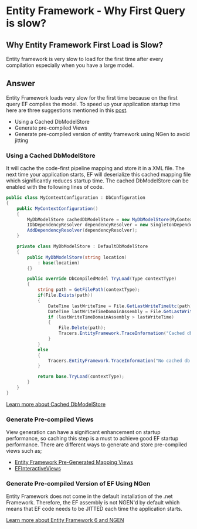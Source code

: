 # Entity Framework - Why First Query is slow?

## Why Entity Framework First Load is Slow?

Entity framework is very slow to load for the first time after every compilation especially when you have a large model.

## Answer

Entity Framework loads very slow for the first time because on the first query EF compiles the model. To speed up your application startup time here are three suggestions mentioned in this [post](https://www.fusonic.net/en/blog/3-steps-for-fast-entityframework-6.1-code-first-startup-performance/).

 - Using a Cached DbModelStore
 - Generate pre-compiled Views
 - Generate pre-compiled version of entity framework using NGen to avoid jitting

### Using a Cached DbModelStore

It will cache the code-first pipeline mapping and store it in a XML file. The next time your application starts, EF will deserialize this cached mapping file which significantly reduces startup time. The cached DbModelStore can be enabled with the following lines of code.


```csharp
public class MyContextConfiguration : DbConfiguration
{
    public MyContextConfiguration()
    {
        MyDbModelStore cachedDbModelStore = new MyDbModelStore(MyContext.EfCacheDirPath);
        IDbDependencyResolver dependencyResolver = new SingletonDependencyResolver<DbModelStore>(cachedDbModelStore);
        AddDependencyResolver(dependencyResolver);
    }

    private class MyDbModelStore : DefaultDbModelStore
    {
        public MyDbModelStore(string location)
            : base(location)
        {}

        public override DbCompiledModel TryLoad(Type contextType)
        {
            string path = GetFilePath(contextType);
            if(File.Exists(path))
            {
                DateTime lastWriteTime = File.GetLastWriteTimeUtc(path);
                DateTime lastWriteTimeDomainAssembly = File.GetLastWriteTimeUtc(typeof(MyDomain.SomeTypeInOurDomain).Assembly.Location);
                if (lastWriteTimeDomainAssembly > lastWriteTime)
                {
                    File.Delete(path);
                    Tracers.EntityFramework.TraceInformation("Cached db model obsolete. Re-creating cached db model edmx.");
                }
            }
            else
            {
                Tracers.EntityFramework.TraceInformation("No cached db model found. Creating cached db model edmx.");
            }

            return base.TryLoad(contextType);
        }
    }
}
```

[Learn more about Cached DbModelStore](https://gist.github.com/davidroth/9886349)

### Generate Pre-compiled Views

View generation can have a significant enhancement on startup performance, so caching this step is a must to achieve good EF startup performance. There are different ways to generate and store pre-compiled views such as;

 - [Entity Framework Pre-Generated Mapping Views](https://msdn.microsoft.com/en-us/library/dn469601%28v=vs.113%29.aspx?f=255&MSPPError=-2147217396)
 - [EFInteractiveViews](https://github.com/moozzyk/EFInteractiveViews)

### Generate Pre-compiled Version of EF Using NGen

Entity Framework does not come in the default installation of the .net Framework. Therefore, the EF assembly is not NGEN'd by default which means that EF code needs to be JITTED each time the application starts.

[Learn more about Entity Framework 6 and NGEN](https://msdn.microsoft.com/tr-tr/data/dn582034?f=255&MSPPError=-2147217396)
